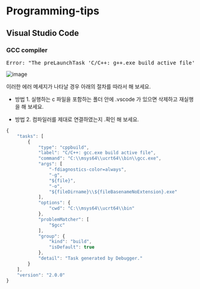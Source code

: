# Programming-tips

## Visual Studio Code
### GCC compiler
<pre>
Error: "The preLaunchTask 'C/C++: g++.exe build active file' terminated with exit code 1"
</pre>
![image](https://github.com/hoonheelee-coder/Programming-tips/assets/85044607/b39a04f1-0f4f-4559-914d-1558a2fcbfe3)

이러한 에러 메세지가 나타날 경우 아래의 절차를 따라서 해 보세요.   

* 방법 1. 실행하는 c 파일을 포함하는 폴더 안에 .vscode 가 있으면 삭제하고 재실행을 해 보세요.   
   
* 방법 2. 컴파일러를 제대로 연결하였는지 .확인 해 보세요.   
```javascript
{
    "tasks": [
        {
            "type": "cppbuild",
            "label": "C/C++: gcc.exe build active file",
            "command": "C:\\msys64\\ucrt64\\bin\\gcc.exe",
            "args": [
                "-fdiagnostics-color=always",
                "-g",
                "${file}",
                "-o",
                "${fileDirname}\\${fileBasenameNoExtension}.exe"
            ],
            "options": {
                "cwd": "C:\\msys64\\ucrt64\\bin"
            },
            "problemMatcher": [
                "$gcc"
            ],
            "group": {
                "kind": "build",
                "isDefault": true
            },
            "detail": "Task generated by Debugger."
        }
    ],
    "version": "2.0.0"
}
```

